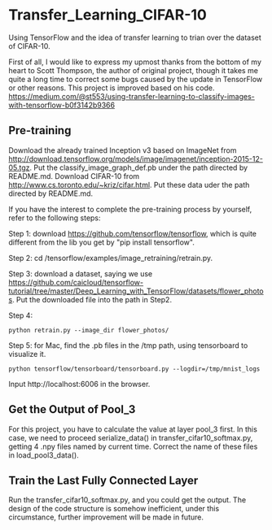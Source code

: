 # Transfer_Learning_CIFAR-10
Using TensorFlow and the idea of transfer learning to trian over the dataset of CIFAR-10.

First of all, I would like to express my upmost thanks from the bottom of my heart to Scott Thompson, the author of original project, though it takes me quite a long time to correct some bugs caused by the update in TensorFlow or other reasons. This project is improved based on his code.
https://medium.com/@st553/using-transfer-learning-to-classify-images-with-tensorflow-b0f3142b9366


## Pre-training
Download the already trained Inception v3 based on ImageNet from http://download.tensorflow.org/models/image/imagenet/inception-2015-12-05.tgz. Put the classify_image_graph_def.pb under the path directed by README.md.
Download CIFAR-10 from http://www.cs.toronto.edu/~kriz/cifar.html. Put these data uder the path directed by README.md.

If you have the interest to complete the pre-training process by yourself, refer to the following steps:

Step 1: download https://github.com/tensorflow/tensorflow, which is quite different from the lib you get by "pip install tensorflow".

Step 2: cd /tensorflow/examples/image_retraining/retrain.py.

Step 3: download a dataset, saying we use https://github.com/caicloud/tensorflow-tutorial/tree/master/Deep_Learning_with_TensorFlow/datasets/flower_photos. Put the downloaded file into the path in Step2.

Step 4: 
```
python retrain.py --image_dir flower_photos/
```

Step 5: for Mac, find the .pb files in the /tmp path, using tensorboard to visualize it.
```
python tensorflow/tensorboard/tensorboard.py --logdir=/tmp/mnist_logs
```

Input http://localhost:6006 in the browser.

## Get the Output of Pool_3
For this project, you have to calculate the value at layer pool_3 first. In this case, we need to proceed serialize_data() in transfer_cifar10_softmax.py, getting 4 .npy files named by current time. Correct the name of these files in load_pool3_data().

## Train the Last Fully Connected Layer
Run the transfer_cifar10_softmax.py, and you could get the output. The design of the code structure is somehow inefficient, under this circumstance, further improvement will be made in future.
